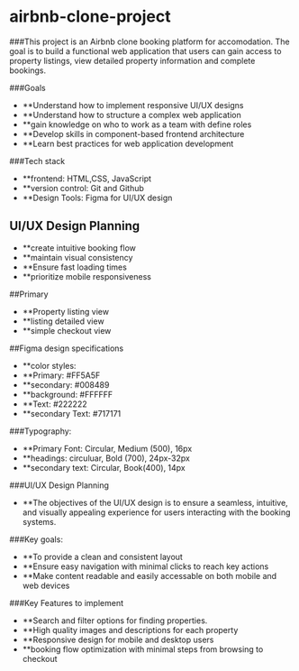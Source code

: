 # airbnb-clone-project
###This project is an Airbnb clone booking platform for accomodation. The goal is to build a functional web application that
users can gain access to property listings, view detailed property information and complete bookings.

###Goals
- **Understand how to implement responsive UI/UX designs
- **Understand how to structure a complex web application
- **gain knowledge on who to work as a team with define roles
- **Develop skills in component-based frontend architecture
- **Learn best practices for web application development

###Tech stack
- **frontend: HTML,CSS, JavaScript
- **version control: Git and Github
- **Design Tools: Figma for UI/UX design


## UI/UX Design Planning

- **create intuitive booking flow
- **maintain visual consistency 
- **Ensure fast loading times
- **prioritize mobile responsiveness

##Primary 
- **Property listing view
- **listing detailed view
- **simple checkout view


##Figma design specifications
- **color styles:
- **Primary: #FF5A5F
- **secondary: #008489
- **background: #FFFFFF
- **Text: #222222
- **secondary Text: #717171

###Typography:
- **Primary Font: Circular, Medium (500), 16px
- **headings: circuluar, Bold (700), 24px-32px
- **secondary text: Circular, Book(400), 14px

###UI/UX Design Planning
- **The objectives of the UI/UX design is to ensure a seamless, intuitive, and visually appealing experience for users interacting with the booking systems.

###Key goals:
- **To provide a clean and consistent layout
- **Ensure easy navigation with minimal clicks to reach key actions
- **Make content readable and easily accessable on both mobile and web devices


###Key Features to implement
- **Search and filter options for finding properties.
- **High quality images and descriptions for each property
- **Responsive design for mobile and desktop users
- **booking flow optimization with minimal steps from browsing to checkout

